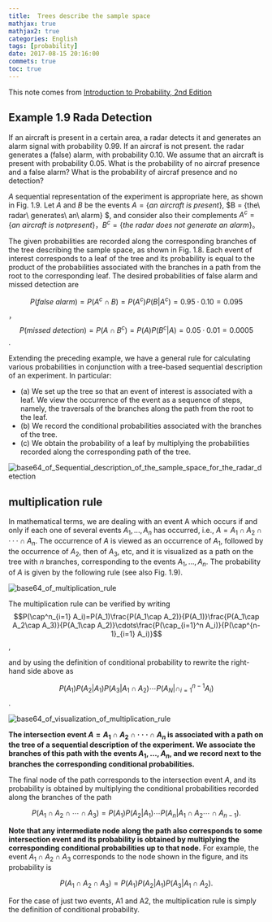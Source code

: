 ```yaml
---
title:  Trees describe the sample space 
mathjax: true
mathjax2: true
categories: English
tags: [probability]
date: 2017-08-15 20:16:00
commets: true
toc: true
---
```


This note comes from [Introduction to Probability, 2nd Edition](http://www.athenasc.com/probbook.html)

## Example 1.9 Rada Detection 

If an aircraft is present in a certain area, a radar detects it and generates an alarm signal with probability 0.99. If an aircraf is not present. the radar generates a (false) alarm, with probability 0.10. We assume that an aircraft is present with probability 0.05. What is the probability of no aircraf presence and a false alarm? What is the probability of aircraf presence and no detection?

$A$ sequential representation of the experiment is appropriate here, as shown in Fig. 1.9. Let $A$ and $B$ be the events $A = \{an\ aircraft\ is\ present\}$, $B = \{the\ radar\ generates\ an\ alarm\} $, and consider also their complements $A^c=\{an\ aircraft\ is\ not present\}$$，$$B^c=\{the\ radar\ does\ not\ generate\ an\ alarm\}$。

The given probabilities are recorded along the corresponding branches of the tree describing the sample space, as shown in Fig. 1.8. Each event of interest corresponds to a leaf of the tree and its probability is equal to the product of the probabilities associated with the branches in a path from the root to the corresponding leaf. The desired probabilities of false alarm and missed detection are

$$P(false\ alarm) = P(A^c ∩ B) = P(A^c)P(B | A^c) = 0.95 · 0.10 = 0.095$$，
$$P(missed\ detection) = P(A ∩ B^c) = P(A)P(B^c | A) = 0.05 · 0.01 = 0.0005$$. 

Extending the preceding example, we have a general rule for calculating various probabilities in conjunction with a tree-based sequential description of an experiment. In particular:

-   (a) We set up the tree so that an event of interest is associated with a leaf. We view the occurrence of the event as a sequence of steps, namely, the traversals of the branches along the path from the root to the leaf.
-   (b) We record the conditional probabilities associated with the branches of the tree.
-   (c) We obtain the probability of a leaf by multiplying the probabilities recorded along the corresponding path of the tree. 

![base64_of_Sequential_description_of_the_sample_space_for_the_radar_detection](http://q9kvrafcq.bkt.clouddn.com/gitpage/introduction-to-probability/trees_describe_the_sample_space/1.png)

## multiplication rule

In mathematical terms, we are dealing with an event A which occurs if and only if each one of several events $A_1, . . . , A_n$ has occurred, i.e., $A = A_1 ∩ A_2 ∩ · · · ∩ A_n$. The occurrence of $A$ is viewed as an occurrence of $A_1$, followed by the occurrence of $A_2$, then of $A_3$, etc, and it is visualized as a path on the tree with $n$ branches, corresponding to the events $A_1, . . . , A_n$. The probability of $A$ is given by the following rule (see also Fig. 1.9). 

![base64_of_multiplication_rule](http://q9kvrafcq.bkt.clouddn.com/gitpage/introduction-to-probability/trees_describe_the_sample_space/2.png)

The multiplication rule can be verified by writing
$$P(\cap^n_{i=1} A_i)=P(A_1)\frac{P(A_1\cap A_2)}{P(A_1)}\frac{P(A_1\cap A_2\cap A_3)}{P(A_1\cap A_2)}\cdots\frac{P(\cap_{i=1}^n A_i)}{P(\cap^{n-1}_{i=1} A_i)}$$,

and by using the definition of conditional probability to rewrite the right-hand side above as

$$P(A_1)P(A_2|A_1)P(A_3|A_1\cap A_2)\cdots P(A_N|\cap^{n-1}_{i=1} A_i)$$.

![base64_of_visualization_of_multiplication_rule](http://q9kvrafcq.bkt.clouddn.com/gitpage/introduction-to-probability/trees_describe_the_sample_space/3.png)

**The intersection event $A = A_1∩A_2∩· · ·∩A_n$ is associated with a path on the tree of a sequential description of the experiment. We associate the branches of this path with the events $A_1, . . . , A_n$, and we record next to the branches the corresponding conditional probabilities.**

The final node of the path corresponds to the intersection event $A$, and its probability is obtained by multiplying the conditional probabilities recorded along the branches of the path 

$$P(A_1\cap A_2\cap\cdots\cap A_3)=P(A_1)P(A_2|A_1)\cdots P(A_n|A_1\cap A_2\cdots \cap A_{n-1}).$$

**Note that any intermediate node along the path also corresponds to some intersection event and its probability is obtained by multiplying the corresponding conditional probabilities up to that node.** For example, the event $A_1 ∩ A_2 ∩ A_3$ corresponds to the node shown in the figure, and its probability is 

$$P(A_1\cap A_2\cap A_3)=P(A_1)P(A_2|A_1)P(A_3|A_1\cap A_2).$$

For the case of just two events, A1 and A2, the multiplication rule is simply the definition of conditional probability. 


